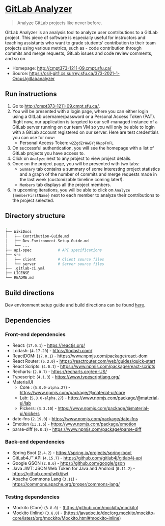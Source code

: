 # [GitLab Analyzer](http://cmpt373-1211-09.cmpt.sfu.ca/)

> Analyze GitLab projects like never before.

GitLab Analyzer is an analysis tool to analyze user contributions to a GitLab project. This piece of software is especially useful for instructors and teaching assistants who want to grade students' contribution to their team projects using various metrics, such as - code contribution through commits and merge requests, GitLab issues and code review comments, and so on.

- Homepage: http://cmpt373-1211-09.cmpt.sfu.ca/
- Source: https://csil-git1.cs.surrey.sfu.ca/373-2021-1-Orcus/gitlabanalyzer

## Run instructions

1. Go to http://cmpt373-1211-09.cmpt.sfu.ca/.
2. You will be presented with a login page, where you can either login using a GitLab username/password or a Personal Access Token (PAT). Right now, our application is targeted to our self-managed instance of a GitLab server running on our team VM so you will only be able to login with a GitLab account registered on our server. Here are test credentials you can use for now:
   - Personal Access Token: `w2ZgdZrWwBYjKNppFnFL`
3. On successful authentication, you will see the homepage with a list of GitLab projects you have access to.
4. Click on `Analyze` next to any project to view project details.
5. Once on the project page, you will be presented with two tabs:
   - `Summary` tab contains a summary of some interesting project statistics and a graph of the number of commits and merge requests made in the last week (customizable timeline coming later!).
   - `Members` tab displays all the project members.
6. In upcoming iterations, you will be able to click on `Analyze {memberFirstName}` next to each member to analyze their contributions to the project selected.

## Directory structure

```bash
.
├── WikiDocs
│   ├── Contribution-Guide.md
│   ├── Dev-Environment-Setup-Guide.md
│   └── ...
├── api-spec            # API specifications
├── src
│   ├── client          # Client source files
│   └── server          # Server source files
├── .gitlab-ci.yml
├── LICENSE
└── README.md

```

## Build directions

Dev environment setup guide and build directions can be found [here](Wikidocs/Dev-Environment-Setup-Guide.md).

## Dependencies

### Front-end dependencies

- React: (`17.0.1`) - https://reactjs.org/
- Lodash: (`4.17.20`) - https://lodash.com/
- ReactDOM: (`17.0.1`) - https://www.npmjs.com/package/react-dom
- React Router: (`5.2.0`) - https://reactrouter.com/web/guides/quick-start
- React Scripts: (`4.0.1`) - https://www.npmjs.com/package/react-scripts
- Recharts: (`2.0.7`) - https://recharts.org/en-US/
- Typescript: (`4.1.3`) - https://www.typescriptlang.org/
- MaterialUI
   - Core : (`5.0.0-alpha.27`) - https://www.npmjs.com/package/@material-ui/core
   - Lab: (`5.0.0-alpha.27`) - https://www.npmjs.com/package/@material-ui/lab
   - Pickers: (`3.3.10`) - https://www.npmjs.com/package/@material-ui/pickers
- date-fns (`2.19.0`) - https://www.npmjs.com/package/date-fns
- Emotion (`11.1.5`) - https://www.npmjs.com/package/emotion
- parse-diff (`0.8.1`) - https://www.npmjs.com/package/parse-diff

### Back-end dependencies

- Spring Boot (`2.4.2`) - https://spring.io/projects/spring-boot
- GitLab4J™ API (`4.15.7`) - https://github.com/gitlab4j/gitlab4j-api
- Google GSON (`2.8.6`) - https://github.com/google/gson
- Java JWT: JSON Web Token for Java and Android (`0.11.2`) - https://github.com/jwtk/jjwt
- Apache Commons Lang (`3.11`) - https://commons.apache.org/proper/commons-lang/

### Testing dependencies

- Mockito (Core) (`3.8.0`) - (https://github.com/mockito/mockito)
- Mockito (Inline) (`3.8.0`) - (https://javadoc.io/doc/org.mockito/mockito-core/latest/org/mockito/Mockito.html#mockito-inline)
